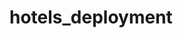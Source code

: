 # hotels_deployment

<!-- 
On this page you will have a visual interface
that will allow you to choose hotels using two common filters. Registration dates: CheckIn and CheckOut. And prices related to hotels.

With both parameters you can choose the hotel that is within your reach.


The parameters of the size of the rooms and
country of location are still under development. Ask us to offer you more information or help.


................................................
................................................

Information in Spanish.


En esta página tendrás una interfaz visual
que te permitira elegir hoteles utilizando dos filtros comúnes. Las fechas de registro: CheckIn y  CheckOut. Y los precios relacionados a los hoteles.

Con ambos parametros podrás elegir el hotel que esté a tu alcance.


Los parametros de tamaño de las habitaciones y 
pais de ubicacion se encuentran todavía en desarrollo. Preguntanos para ofrecerte más informcación o ayuda.
 -->